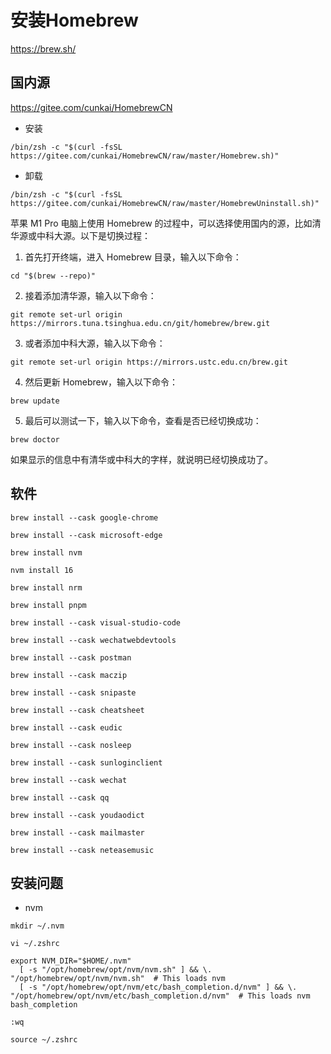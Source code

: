 # 安装Homebrew 
https://brew.sh/
## 国内源 
https://gitee.com/cunkai/HomebrewCN
- 安装 
```
/bin/zsh -c "$(curl -fsSL https://gitee.com/cunkai/HomebrewCN/raw/master/Homebrew.sh)"
```
- 卸载
```
/bin/zsh -c "$(curl -fsSL https://gitee.com/cunkai/HomebrewCN/raw/master/HomebrewUninstall.sh)"
```
苹果 M1 Pro 电脑上使用 Homebrew 的过程中，可以选择使用国内的源，比如清华源或中科大源。以下是切换过程：

1. 首先打开终端，进入 Homebrew 目录，输入以下命令：

```
cd "$(brew --repo)"
```

2. 接着添加清华源，输入以下命令：

```
git remote set-url origin https://mirrors.tuna.tsinghua.edu.cn/git/homebrew/brew.git
```

3. 或者添加中科大源，输入以下命令：

```
git remote set-url origin https://mirrors.ustc.edu.cn/brew.git
```

4. 然后更新 Homebrew，输入以下命令：

```
brew update
```

5. 最后可以测试一下，输入以下命令，查看是否已经切换成功：

```
brew doctor
```

如果显示的信息中有清华或中科大的字样，就说明已经切换成功了。
## 软件
```
brew install --cask google-chrome  
```
```
brew install --cask microsoft-edge
```
```
brew install nvm   
```
```
nvm install 16
```
```
brew install nrm
```
```
brew install pnpm
```
```
brew install --cask visual-studio-code
```
```
brew install --cask wechatwebdevtools
```
```
brew install --cask postman
```
```
brew install --cask maczip
```
```
brew install --cask snipaste
```
```
brew install --cask cheatsheet
```
```
brew install --cask eudic
```
```
brew install --cask nosleep
```
```
brew install --cask sunloginclient
```
```
brew install --cask wechat
```
```
brew install --cask qq
```
```
brew install --cask youdaodict
```
```
brew install --cask mailmaster
```
```
brew install --cask neteasemusic
```
## 安装问题
- nvm
```
mkdir ~/.nvm
```
```
vi ~/.zshrc
```
```
export NVM_DIR="$HOME/.nvm"
  [ -s "/opt/homebrew/opt/nvm/nvm.sh" ] && \. "/opt/homebrew/opt/nvm/nvm.sh"  # This loads nvm
  [ -s "/opt/homebrew/opt/nvm/etc/bash_completion.d/nvm" ] && \. "/opt/homebrew/opt/nvm/etc/bash_completion.d/nvm"  # This loads nvm bash_completion
```
```
:wq
```
```
source ~/.zshrc
```
